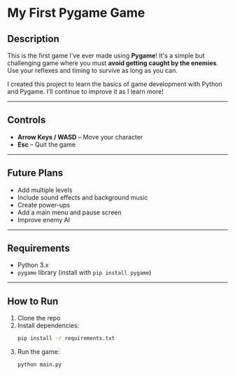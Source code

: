 # My First Pygame Game

## Description  
This is the first game I've ever made using **Pygame**! It's a simple but challenging game where you must **avoid getting caught by the enemies**. Use your reflexes and timing to survive as long as you can.

I created this project to learn the basics of game development with Python and Pygame. I’ll continue to improve it as I learn more!

---

## Controls  
- **Arrow Keys / WASD** – Move your character  
- **Esc** – Quit the game

---

## Future Plans  
- Add multiple levels  
- Include sound effects and background music  
- Create power-ups  
- Add a main menu and pause screen  
- Improve enemy AI

---

## Requirements  
- Python 3.x  
- `pygame` library (install with `pip install pygame`)

---

## How to Run  
1. Clone the repo  
2. Install dependencies:
   ```bash
   pip install -r requirements.txt
   ```
3. Run the game:
   ```bash
   python main.py
   ```

